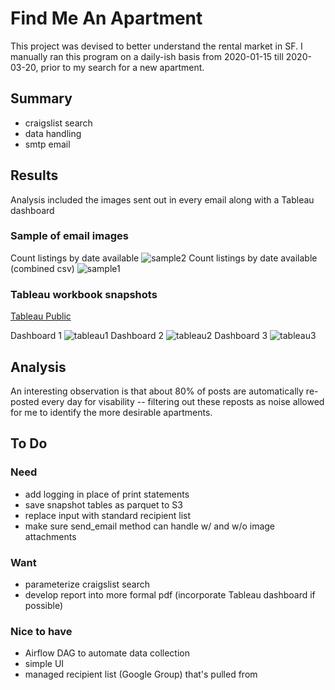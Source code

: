 # Find Me An Apartment

This project was devised to better understand the rental market in SF. I manually ran this program on a daily-ish basis from 2020-01-15 till 2020-03-20, prior to my search for a new apartment. 

## Summary
- craigslist search
- data handling
- smtp email

## Results
Analysis included the images sent out in every email along with a Tableau dashboard

### Sample of email images
Count listings by date available
![sample2](https://github.com/william-cass-wright/find_me_an_apartment/blob/master/images/2020-03-04_count_listings_by_date_available.png)
Count listings by date available (combined csv)
![sample1](https://github.com/william-cass-wright/find_me_an_apartment/blob/master/images/2020-03-04_count_listings_by_date_available_combined_csv.png)


### Tableau workbook snapshots
[Tableau Public](https://public.tableau.com/profile/will.wright6939#!/vizhome/2020-07-20_craigslist_listings_analysis_in_sf/MainDashboard)

Dashboard 1
![tableau1](https://github.com/william-cass-wright/find_me_an_apartment/blob/master/images/tableau1.png)
Dashboard 2
![tableau2](https://github.com/william-cass-wright/find_me_an_apartment/blob/master/images/tableau2.png)
Dashboard 3
![tableau3](https://github.com/william-cass-wright/find_me_an_apartment/blob/master/images/tableau3.png)

## Analysis
An interesting observation is that about 80% of posts are automatically re-posted every day for visability -- filtering out these reposts as noise allowed for me to identify the more desirable apartments. 

## To Do
### Need
- add logging in place of print statements
- save snapshot tables as parquet to S3
- replace input with standard recipient list
- make sure send_email method can handle w/ and w/o image attachments

### Want
- parameterize craigslist search
- develop report into more formal pdf (incorporate Tableau dashboard if possible)

### Nice to have
- Airflow DAG to automate data collection
- simple UI
- managed recipient list (Google Group) that's pulled from 

